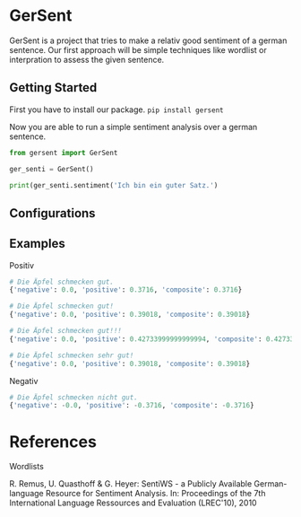 # GerSent

GerSent is a project that tries to make a relativ good sentiment of a german sentence. Our first approach will be simple techniques like wordlist or interpration to assess the given sentence.

## Getting Started

First you have to install our package.
`pip install gersent`

Now you are able to run a simple sentiment analysis over a german sentence.

```python
from gersent import GerSent

ger_senti = GerSent()

print(ger_senti.sentiment('Ich bin ein guter Satz.')
```

## Configurations

## Examples

Positiv
```python
# Die Äpfel schmecken gut.
{'negative': 0.0, 'positive': 0.3716, 'composite': 0.3716}

# Die Äpfel schmecken gut!
{'negative': 0.0, 'positive': 0.39018, 'composite': 0.39018}

# Die Äpfel schmecken gut!!!
{'negative': 0.0, 'positive': 0.42733999999999994, 'composite': 0.42733999999999994}

# Die Äpfel schmecken sehr gut!
{'negative': 0.0, 'positive': 0.39018, 'composite': 0.39018}
```

Negativ
```python
# Die Äpfel schmecken nicht gut.
{'negative': -0.0, 'positive': -0.3716, 'composite': -0.3716}
```
# References

Wordlists

R. Remus, U. Quasthoff & G. Heyer: SentiWS - a Publicly Available German-language Resource for Sentiment Analysis.
In: Proceedings of the 7th International Language Ressources and Evaluation (LREC'10), 2010
